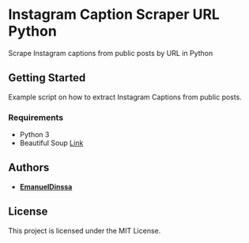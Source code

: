 # Instagram Caption Scraper URL Python
Scrape Instagram captions from public posts by URL in Python

## Getting Started

Example script on how to extract Instagram Captions from public posts.

### Requirements

* Python 3
* Beautiful Soup [Link](https://www.crummy.com/software/BeautifulSoup/)

## Authors

* **[EmanuelDinssa](https://github.com/EmanuelDinssa)**

## License

This project is licensed under the MIT License.
